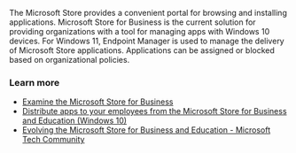 The Microsoft Store provides a convenient portal for browsing and installing applications. Microsoft Store for Business is the current solution for providing organizations with a tool for managing apps with Windows 10 devices. For Windows 11, Endpoint Manager is used to manage the delivery of Microsoft Store applications. Applications can be assigned or blocked based on organizational policies.

### Learn more

 -  [Examine the Microsoft Store for Business](/learn/modules/introduction-to-microsoft-store-for-business/)
 -  [Distribute apps to your employees from the Microsoft Store for Business and Education (Windows 10)](/microsoft-store/distribute-apps-to-your-employees-microsoft-store-for-business)
 -  [Evolving the Microsoft Store for Business and Education - Microsoft Tech Community](https://techcommunity.microsoft.com/t5/windows-it-pro-blog/evolving-the-microsoft-store-for-business-and-education/ba-p/2569423)
